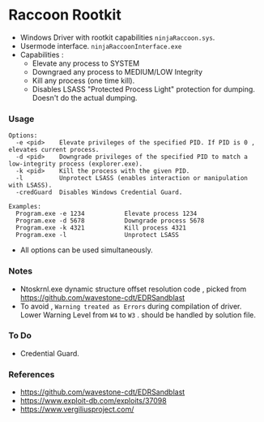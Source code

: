 # Raccoon Rootkit #

- Windows Driver with rootkit capabilities `ninjaRaccoon.sys`.
- Usermode interface. `ninjaRaccoonInterface.exe`
- Capabilities : 
	- Elevate any process to SYSTEM
	- Downgraed any process to MEDIUM/LOW Integrity 
	- Kill any process (one time kill).
	- Disables LSASS "Protected Process Light" protection for dumping. Doesn't do the actual dumping.

### Usage ###

```
Options:
  -e <pid>    Elevate privileges of the specified PID. If PID is 0 , elevates current process.
  -d <pid>    Downgrade privileges of the specified PID to match a low-integrity process (explorer.exe).
  -k <pid>    Kill the process with the given PID.
  -l          Unprotect LSASS (enables interaction or manipulation with LSASS).
  -credGuard  Disables Windows Credential Guard.

Examples:
  Program.exe -e 1234           Elevate process 1234
  Program.exe -d 5678           Downgrade process 5678
  Program.exe -k 4321           Kill process 4321
  Program.exe -l                Unprotect LSASS
```

- All options can be used simultaneously.

### Notes ###

- Ntoskrnl.exe dynamic structure offset resolution code , picked from https://github.com/wavestone-cdt/EDRSandblast
- To avoid , `Warning treated as Errors` during compilation of driver. Lower Warning Level from `W4` to `W3` . should be handled by solution file.

### To Do ### 

- Credential Guard.

### References ###

- https://github.com/wavestone-cdt/EDRSandblast
- https://www.exploit-db.com/exploits/37098
- https://www.vergiliusproject.com/



